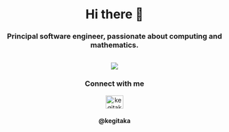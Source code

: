 <h1 align="center">Hi there 👋</h1>
<h3 align="center">Principal software engineer, passionate about computing and mathematics.</h3>
<h2></h2>
<p align="center">
  <a href="https://skillicons.dev">
    <img src="https://skillicons.dev/icons?i=c,cpp,rust,lua,r,bash,linux,gcp,aws"/>
  </a>
</p>

<h3 align="center">Connect with me</h3>
<p align="center">
  <img align="center" src="https://raw.githubusercontent.com/rahuldkjain/github-profile-readme-generator/master/src/images/icons/Social/discord.svg" alt="kegitaka" height="30" width="40" />
  <h4 align="center">@kegitaka</h4>
</p>
